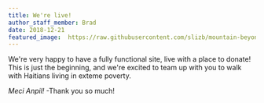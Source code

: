 ```yaml
---
title: We're live!
author_staff_member: Brad
date: 2018-12-21
featured_image:  https://raw.githubusercontent.com/slizb/mountain-beyond-mountain/master/images/holding-hands.png
---
```


We're very happy to have a fully functional site, live with a place to donate!  This is just the beginning, and we're excited to team up with you to walk with Haitians living in exteme poverty.

*Meci Anpil!* 
-Thank you so much!
